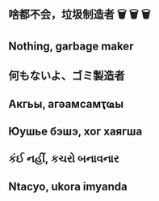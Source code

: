 ## 啥都不会，垃圾制造者      🗑 🗑 🗑
## Nothing, garbage maker    
## 何もないよ、ゴミ製造者
## Акгьы, агәамсамҭҩы
## Юушье бэшэ, хог хаягша
## કંઈ નહીં, કચરો બનાવનાર
## Ntacyo, ukora imyanda
<!--
**xiaoccin/xiaoccin** is a ✨ _special_ ✨ repository because its `README.md` (this file) appears on your GitHub profile.

Here are some ideas to get you started:

- 🔭 I’m currently working on ...
- 🌱 I’m currently learning ...
- 👯 I’m looking to collaborate on ...
- 🤔 I’m looking for help with ...
- 💬 Ask me about ...
- 📫 How to reach me: ...
- 😄 Pronouns: ...
- ⚡ Fun fact: ...
-->
